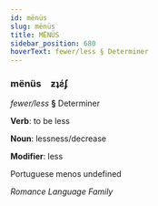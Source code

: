 ```yaml
---
id: mënüs
slug: mënüs
title: MËNÜS
sidebar_position: 680
hoverText: fewer/less § Determiner
---
```


### mënüs&emsp;<span kind="abugida">ƶʇƨ́ʄ</span>

*fewer/less* **§** Determiner

**Verb**: to be less

**Noun**: lessness/decrease

**Modifier**: less

Portuguese menos undefined

*Romance Language Family*